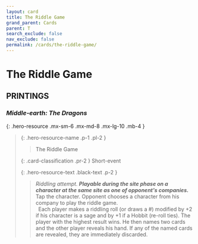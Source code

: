 ```yaml
---
layout: card
title: The Riddle Game
grand_parent: Cards
parent: T
search_exclude: false
nav_exclude: false
permalink: /cards/the-riddle-game/
---
```


# The Riddle Game


## PRINTINGS


### _Middle-earth: The Dragons_

{: .hero-resource .mx-sm-6 .mx-md-8 .mx-lg-10 .mb-4 }
> {: .hero-resource-name .p-1 .pl-2 }
> > <div class="card-mp"></div>
> > <div class="card-name">The Riddle Game</div>
>
> {: .card-classification .pr-2 }
> Short-event
>
> {: .hero-resource-text .black-text .p-2 }
> > _Riddling attempt._ ***Playable during the site phase on a character at the same site as one of opponent's companies.*** Tap the character. Opponent chooses a character from his company to play the riddle game. <br>&ensp;Each player makes a riddling roll (or draws a #) modified by +2 if his character is a sage and by +1 if a Hobbit (re-roll ties). The player with the highest result wins. He then names two cards and the other player reveals his hand. If any of the named cards are revealed, they are immediately discarded. 
> 
